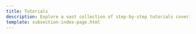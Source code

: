 ```yaml
---
title: Tutorials
description: Explore a vast collection of step-by-step tutorials covering a wide range of topics and technologies, designed to guide both beginners and experienced developers through various tasks and projects.
template: subsection-index-page.html
---
```

